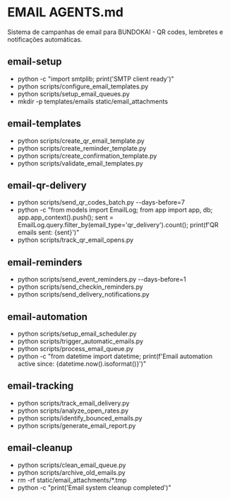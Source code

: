 # EMAIL AGENTS.md

Sistema de campanhas de email para BUNDOKAI - QR codes, lembretes e notificações automáticas.

## email-setup

- python -c "import smtplib; print('SMTP client ready')"
- python scripts/configure_email_templates.py
- python scripts/setup_email_queues.py
- mkdir -p templates/emails static/email_attachments

## email-templates

- python scripts/create_qr_email_template.py
- python scripts/create_reminder_template.py
- python scripts/create_confirmation_template.py
- python scripts/validate_email_templates.py

## email-qr-delivery

- python scripts/send_qr_codes_batch.py --days-before=7
- python -c "from models import EmailLog; from app import app, db; app.app_context().push(); sent = EmailLog.query.filter_by(email_type='qr_delivery').count(); print(f'QR emails sent: {sent}')"
- python scripts/track_qr_email_opens.py

## email-reminders

- python scripts/send_event_reminders.py --days-before=1
- python scripts/send_checkin_reminders.py
- python scripts/send_delivery_notifications.py

## email-automation

- python scripts/setup_email_scheduler.py
- python scripts/trigger_automatic_emails.py
- python scripts/process_email_queue.py
- python -c "from datetime import datetime; print(f'Email automation active since: {datetime.now().isoformat()}')"

## email-tracking

- python scripts/track_email_delivery.py
- python scripts/analyze_open_rates.py
- python scripts/identify_bounced_emails.py
- python scripts/generate_email_report.py

## email-cleanup

- python scripts/clean_email_queue.py
- python scripts/archive_old_emails.py
- rm -rf static/email_attachments/*.tmp
- python -c "print('Email system cleanup completed')"